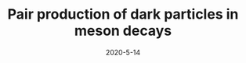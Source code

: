 ---
title: "Pair production of dark particles in meson decays"
authors:  Matheus Hostert,  Kunio Kaneta,  Maxim Pospelov
collection: publication
permalink: /publication/2020-5-14-Pairproductionofdarkparticlesinmesondecays
date: 2020-5-14
venue: Phys.Rev.D 
paperurl: 'https://arxiv.org/abs/2005.07102'
citation: "Pair production of dark particles in meson decays, Matheus Hostert, Kunio Kaneta, Maxim Pospelov, Phys.Rev.D 102 (2020) 5 055016, "
eprint: "2005.07102"
---